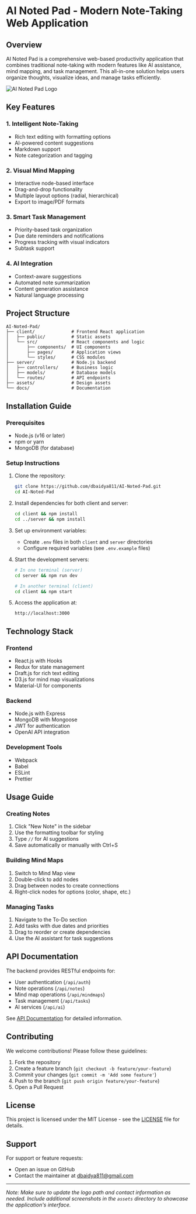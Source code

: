 # AI Noted Pad - Modern Note-Taking Web Application

## Overview
AI Noted Pad is a comprehensive web-based productivity application that combines traditional note-taking with modern features like AI assistance, mind mapping, and task management. This all-in-one solution helps users organize thoughts, visualize ideas, and manage tasks efficiently.

![AI Noted Pad Logo](https://cdn-icons-png.flaticon.com/512/1160/1160515.png)

## Key Features

### 1. Intelligent Note-Taking
- Rich text editing with formatting options
- AI-powered content suggestions
- Markdown support
- Note categorization and tagging

### 2. Visual Mind Mapping
- Interactive node-based interface
- Drag-and-drop functionality
- Multiple layout options (radial, hierarchical)
- Export to image/PDF formats

### 3. Smart Task Management
- Priority-based task organization
- Due date reminders and notifications
- Progress tracking with visual indicators
- Subtask support

### 4. AI Integration
- Context-aware suggestions
- Automated note summarization
- Content generation assistance
- Natural language processing

## Project Structure

```
AI-Noted-Pad/
├── client/              # Frontend React application
│   ├── public/          # Static assets
│   └── src/             # React components and logic
│       ├── components/  # UI components
│       ├── pages/       # Application views
│       └── styles/      # CSS modules
├── server/              # Node.js backend
│   ├── controllers/     # Business logic
│   ├── models/          # Database models
│   └── routes/          # API endpoints
├── assets/              # Design assets
└── docs/                # Documentation
```

## Installation Guide

### Prerequisites
- Node.js (v16 or later)
- npm or yarn
- MongoDB (for database)

### Setup Instructions

1. Clone the repository:
   ```bash
   git clone https://github.com/dbaidya811/AI-Noted-Pad.git
   cd AI-Noted-Pad
   ```

2. Install dependencies for both client and server:
   ```bash
   cd client && npm install
   cd ../server && npm install
   ```

3. Set up environment variables:
   - Create `.env` files in both `client` and `server` directories
   - Configure required variables (see `.env.example` files)

4. Start the development servers:
   ```bash
   # In one terminal (server)
   cd server && npm run dev

   # In another terminal (client)
   cd client && npm start
   ```

5. Access the application at:
   ```
   http://localhost:3000
   ```

## Technology Stack

### Frontend
- React.js with Hooks
- Redux for state management
- Draft.js for rich text editing
- D3.js for mind map visualizations
- Material-UI for components

### Backend
- Node.js with Express
- MongoDB with Mongoose
- JWT for authentication
- OpenAI API integration

### Development Tools
- Webpack
- Babel
- ESLint
- Prettier

## Usage Guide

### Creating Notes
1. Click "New Note" in the sidebar
2. Use the formatting toolbar for styling
3. Type `//` for AI suggestions
4. Save automatically or manually with Ctrl+S

### Building Mind Maps
1. Switch to Mind Map view
2. Double-click to add nodes
3. Drag between nodes to create connections
4. Right-click nodes for options (color, shape, etc.)

### Managing Tasks
1. Navigate to the To-Do section
2. Add tasks with due dates and priorities
3. Drag to reorder or create dependencies
4. Use the AI assistant for task suggestions

## API Documentation

The backend provides RESTful endpoints for:

- User authentication (`/api/auth`)
- Note operations (`/api/notes`)
- Mind map operations (`/api/mindmaps`)
- Task management (`/api/tasks`)
- AI services (`/api/ai`)

See [API Documentation](./docs/API.md) for detailed information.

## Contributing

We welcome contributions! Please follow these guidelines:

1. Fork the repository
2. Create a feature branch (`git checkout -b feature/your-feature`)
3. Commit your changes (`git commit -m 'Add some feature'`)
4. Push to the branch (`git push origin feature/your-feature`)
5. Open a Pull Request

## License

This project is licensed under the MIT License - see the [LICENSE](LICENSE) file for details.

## Support

For support or feature requests:
- Open an issue on GitHub
- Contact the maintainer at dbaidya811@gmail.com

---

*Note: Make sure to update the logo path and contact information as needed. Include additional screenshots in the `assets` directory to showcase the application's interface.*

